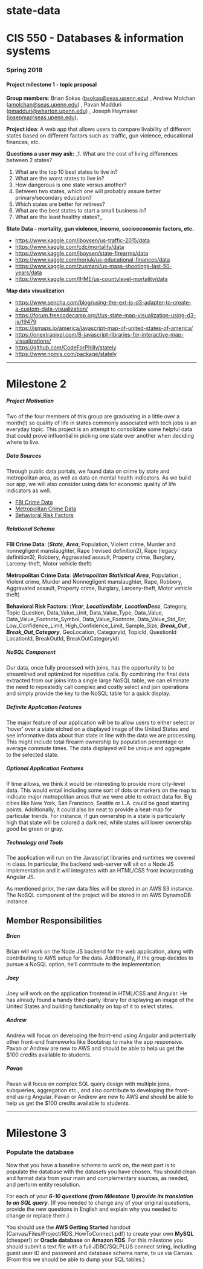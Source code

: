 # state-data

# CIS 550 - Databases & information systems
### Spring 2018
#### Project milestone 1 - topic proposal

__Group members__: Brian Sokas (bsokas@seas.upenn.edu) , Andrew Molchan (amolchan@seas.upenn.edu) , Pavan Madduri (pmadduri@wharton.upenn.edu) ,
Joseph Haymaker (josepma@seas.upenn.edu), 

__Project idea__: A web app that allows users to compare livability of different states based on different factors such as: traffic, gun violence, educational finances, etc.

__Questions a user may ask:__
_1. What are the cost of living differences between 2 states?
1. What are the top 10 best states to live in?
1. What are the worst states to live in?
1. How dangerous is one state versus another?
1. Between two states, which one will probably assure better primary/secondary education?
1. Which states are better for retirees?
1. What are the best states to start a small business in?
1. What are the least healthy states?_


__State Data - mortality, gun violence, income, socioeconomic factors, etc.__
+ https://www.kaggle.com/jboysen/us-traffic-2015/data
+ https://www.kaggle.com/cdc/mortality/data
+ https://www.kaggle.com/jboysen/state-firearms/data
+ https://www.kaggle.com/noriuk/us-educational-finances/data
+ https://www.kaggle.com/zusmani/us-mass-shootings-last-50-years/data
+ https://www.kaggle.com/IHME/us-countylevel-mortality/data


__Map data visualization__
+ https://www.sencha.com/blog/using-the-ext-js-d3-adapter-to-create-a-custom-data-visualization/
+ https://forum.freecodecamp.org/t/us-state-map-visualization-using-d3-js/19479
+ https://jsmaps.io/america/javascript-map-of-united-states-of-america/
+ https://onextrapixel.com/8-javascript-libraries-for-interactive-map-visualizations/
+ https://github.com/CodeForPhilly/stately
+ https://www.npmjs.com/package/stately

_____________________________

# Milestone 2

##### Project Motivation

Two of the four members of this group are graduating in a little over a month(!) so quality of life in states commonly associated with tech jobs is an everyday topic. This project is an attempt to consolidate some helpful data that could prove influential in picking one state over another when deciding where to live.

##### Data Sources

Through public data portals, we found data on crime by state and metropolitan area, as well as data on mental health indicators.  As we build our app, we will also consider using data for economic quality of life indicators as well.

+ [FBI Crime Data](https://ucr.fbi.gov/crime-in-the-u.s/2016/crime-in-the-u.s.-2016/tables/table-3)
+ [Metropolitan Crime Data](https://data.world/garyhoov/crime-rates-2016-by-us-metro-areas-with-city-detail/workspace/file?filename=Crime+Rates+by+Metropolitan+Areas+2016.xls) 
+ [Behavioral Risk Factors](https://data.world/us-hhs-gov/753dcbd1-e553-420d-ba5e-c3bc7bc9ec14/workspace/file?filename=csv-1.csv)

##### Relational Schema

__FBI Crime Data__: (_**State**_, _**Area**_, Population, Violent crime, Murder and nonnegligent manslaughter, Rape (revised definition2), Rape (legacy definition3), Robbery, Aggravated assault, Property crime, Burglary, Larceny-theft, Motor vehicle theft)

__Metropolitan Crime Data__: (_**Metropolitan Statistical Area**_, Population	, Violent crime, Murder and
Nonnegligent manslaughter, Rape, Robbery, Aggravated assault, Property crime,	Burglary, Larceny-theft, Motor vehicle theft)

__Behavioral Risk Factors__: (_**Year**_, _**LocationAbbr**_, _**LocationDesc**_, Category, Topic Question, Data_Value_Unit, Data_Value_Type,	Data_Value, Data_Value_Footnote_Symbol, Data_Value_Footnote, Data_Value_Std_Err, Low_Confidence_Limit, High_Confidence_Limit, Sample_Size, _**Break\_Out**_ , _**Break\_Out\_Category**_, GeoLocation, CategoryId, TopicId, QuestionId	LocationId, BreakOutId, BreakOutCategoryid)

##### NoSQL Component

Our data, once fully processed with joins, has the opportunity to be streamlined and optimized for repetitive calls. By combining the final data extracted from our joins into a single large NoSQL table, we can eliminate the need to repeatedly call complex and costly select and join operations and simply provide the key to the NoSQL table for a quick display.

##### Definite Application Features

The major feature of our application will be to allow users to either select or ‘hover’ over a state etched on a displayed image of the United States and see informative data about that state in line with the data we are processing. This might include total firearm ownership by population percentage or average commute times. The data displayed will be unique and aggregate to the selected state.

##### Optional Application Features

If time allows, we think it would be interesting to provide more city-level data. This would entail including some sort of dots or markers on the map to indicate major metropolitan areas that we were able to extract data for. Big cities like New York, San Francisco, Seattle or L.A. could be good starting points. Additionally, it could also be neat to provide a heat-map for particular trends. For instance, if gun ownership in a state is particularly high that state will be colored a dark red, while states will lower ownership good be green or gray.

##### Technology and Tools

The application will run on the Javascript libraries and runtimes we covered in class. In particular, the backend web-server will sit on a Node JS implementation and it will integrates with an HTML/CSS front incorporating Angular JS. 

As mentioned prior, the raw data files will be stored in an AWS S3 instance. The NoSQL component of the project will be stored in an AWS DynamoDB instance. 

## Member Responsibilities

##### Brian

Brian will work on the Node JS backend for the web application, along with contributing to AWS setup for the data. Additionally, if the group decides to pursue a NoSQL option, he’ll contribute to the implementation.

##### Joey

Joey will work on the application frontend in HTML/CSS and Angular. He has already found a handy third-party library for displaying an image of the United States and building functionality on top of it to select states.

##### Andrew

Andrew will focus on developing the front-end using Angular and potentially other front-end frameworks like Bootstrap to make the app responsive. Pavan or Andrew are new to AWS and should be able to help us get the $100 credits available to students.

##### Pavan

Pavan will focus on complex SQL query design with multiple joins, subqueries, aggregation etc., and also contribute to developing the front-end using Angular. Pavan or Andrew are new to AWS and should be able to help us get the $100 credits available to students.

_____________________

# Milestone 3

### Populate the database

Now that you have a baseline schema to work on, the next part is to populate the database with the datasets you have chosen. You should clean and format data from your main and complementary sources, as needed, and perform entity resolution. 

For each of your __*6-10 questions (from Milestone 1) provide its translation to an SQL query*__.   (If you needed to change any of your original questions, provide the new questions in English and explain why you needed to change or replace them.)

You should use the __AWS Getting Started__ handout (Canvas/Files/Project/RDS_HowToConnect.pdf) to create your own __MySQL__ (cheaper!) or __Oracle database__ on __Amazon RDS__. For this milestone you should submit a text file with a full JDBC/SQLPLUS connect string, including guest user ID and password and database schema name, to us via Canvas. (From this we should be able to dump your SQL tables.) 

